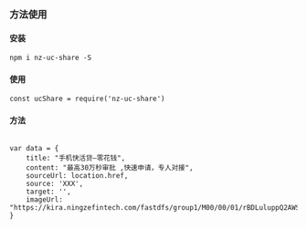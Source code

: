 ### 方法使用
#### 安装 
```text 
npm i nz-uc-share -S
```

#### 使用
``` text 
const ucShare = require('nz-uc-share') 

```

#### 方法
> ``` script 
    var data = {
        title: "手机快活贷—零花钱",
        content: "最高30万秒审批 ,快速申请，专人对接",
        sourceUrl: location.href,
        source: 'XXX',
        target: '',
        imageUrl: "https://kira.ningzefintech.com/fastdfs/group1/M00/00/01/rBDLuluppQ2AWSmTAAVwToCgmVQ269.png"
    }
```
    